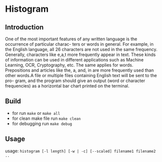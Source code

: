 # Histogram
## Introduction
One of the most important features of any written language is the occurrence of particular charac-
ters or words in general. For example, in the English language, all 26 characters are not used in
the same frequency. Generally, characters like e,a,t more frequently appear in text. These kinds of
information can be used in different applications such as Machine Learning, OCR, Cryptography,
etc. The same applies for words. Prepositions and articles like the, a, and, in are more frequently
used than other words.A file or multiple files containing English text will be sent to the pro-
gram, and the program should give an output (word or character frequencies) as a horizontal bar
chart printed on the terminal.

## Build

- for run `make` or `make all`
- for clean make file run `make clean`
- for debugging run `make debug`

## Usage

usage: `histogram [-l length] [-w | -c] [--scaled] filename1 filename2 ..`

